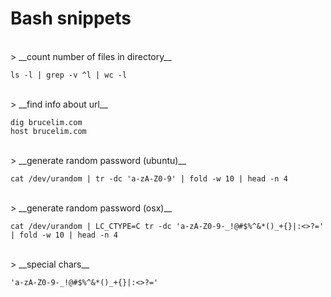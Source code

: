 # Bash snippets

<br />
> __count number of files in directory__

    ls -l | grep -v ^l | wc -l

<br />
> __find info about url__

    dig brucelim.com
    host brucelim.com

<br />
> __generate random password (ubuntu)__

    cat /dev/urandom | tr -dc 'a-zA-Z0-9' | fold -w 10 | head -n 4

<br />
> __generate random password (osx)__

    cat /dev/urandom | LC_CTYPE=C tr -dc 'a-zA-Z0-9-_!@#$%^&*()_+{}|:<>?=' | fold -w 10 | head -n 4

<br />
> __special chars__

    'a-zA-Z0-9-_!@#$%^&*()_+{}|:<>?='